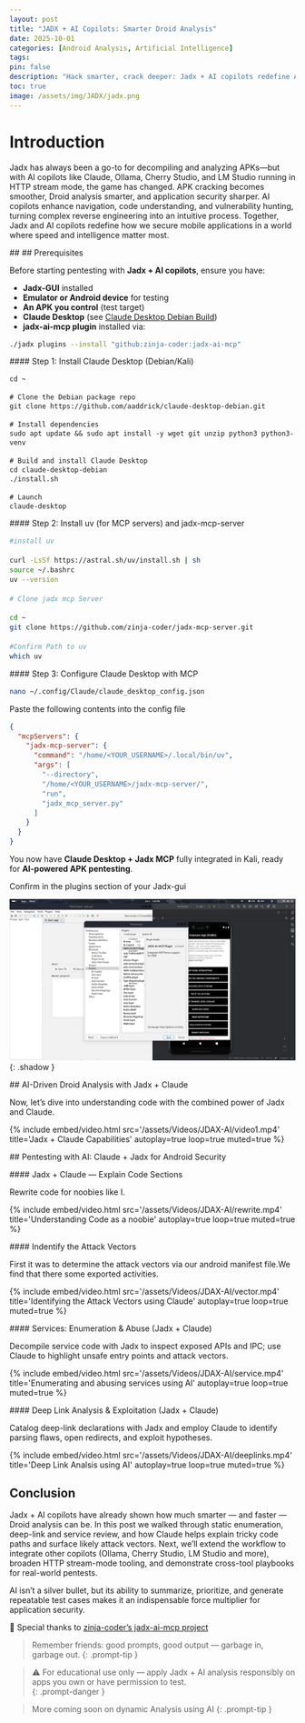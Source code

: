 ```yaml
---
layout: post
title: "JADX + AI Copilots: Smarter Droid Analysis"
date: 2025-10-01 
categories: [Android Analysis, Artificial Intelligence]
tags: 
pin: false
description: "Hack smarter, crack deeper: Jadx + AI copilots redefine Android application (APK) security analysis like a goddess."
toc: true
image: /assets/img/JADX/jadx.png
---
```




<h1>Introduction</h1>

Jadx has always been a go-to for decompiling and analyzing APKs—but with AI copilots like Claude, Ollama, Cherry Studio, and LM Studio running in HTTP stream mode, the game has changed. APK cracking becomes smoother, Droid analysis smarter, and application security sharper. AI copilots enhance navigation, code understanding, and vulnerability hunting, turning complex reverse engineering into an intuitive process. Together, Jadx and AI copilots redefine how we secure mobile applications in a world where speed and intelligence matter most.

## ## Prerequisites

Before starting pentesting with **Jadx + AI copilots**, ensure you have:

- **Jadx-GUI** installed
- **Emulator or Android device** for testing
- **An APK you control** (test target)
- **Claude Desktop** (see [Claude Desktop Debian Build](https://github.com/aaddrick/claude-desktop-debian))
- **jadx-ai-mcp plugin** installed via:

```bash
./jadx plugins --install "github:zinja-coder:jadx-ai-mcp"
```

#### Step 1: Install Claude Desktop (Debian/Kali)

```
cd ~

# Clone the Debian package repo
git clone https://github.com/aaddrick/claude-desktop-debian.git

# Install dependencies
sudo apt update && sudo apt install -y wget git unzip python3 python3-venv

# Build and install Claude Desktop
cd claude-desktop-debian
./install.sh

# Launch
claude-desktop
```

#### Step 2: Install uv (for MCP servers) and jadx-mcp-server

```bash
#install uv

curl -LsSf https://astral.sh/uv/install.sh | sh
source ~/.bashrc
uv --version

# Clone jadx mcp Server

cd ~
git clone https://github.com/zinja-coder/jadx-mcp-server.git

#Confirm Path to uv
which uv
```

#### Step 3: Configure Claude Desktop with MCP

```bash
nano ~/.config/Claude/claude_desktop_config.json
```

Paste the following contents into the config file

```json
{
  "mcpServers": {
    "jadx-mcp-server": {
      "command": "/home/<YOUR_USERNAME>/.local/bin/uv",
      "args": [
        "--directory",
        "/home/<YOUR_USERNAME>/jadx-mcp-server/",
        "run",
        "jadx_mcp_server.py"
      ]
    }
  }
}
```

You now have **Claude Desktop + Jadx MCP** fully integrated in Kali, ready for **AI-powered APK pentesting**.

Confirm in the plugins section of your Jadx-gui

![Desktop View](/assets/img/JADX/jaxd-plugin.png){: .shadow }

## AI-Driven Droid Analysis with Jadx + Claude

Now, let’s dive into understanding code with the combined power of Jadx and Claude. 


{%
  include embed/video.html
  src='/assets/Videos/JDAX-AI/video1.mp4'
  title='Jadx + Claude Capabilities'
  autoplay=true
  loop=true
  muted=true
%}

## Pentesting with AI: Claude + Jadx for Android Security


#### Jadx + Claude — Explain Code Sections

Rewrite code for noobies like I.

{%
  include embed/video.html
  src='/assets/Videos/JDAX-AI/rewrite.mp4'
  title='Understanding Code as a noobie'
  autoplay=true
  loop=true
  muted=true
%}

#### Indentify the Attack Vectors

First it was to determine the attack vectors via our android manifest file.We find that there some exported activities.

{%
  include embed/video.html
  src='/assets/Videos/JDAX-AI/vector.mp4'
  title='Identifying the Attack Vectors using Claude'
  autoplay=true
  loop=true
  muted=true
%}

#### Services: Enumeration & Abuse (Jadx + Claude)

Decompile service code with Jadx to inspect exposed APIs and IPC; use Claude to highlight unsafe entry points and attack vectors. 


{%
  include embed/video.html
  src='/assets/Videos/JDAX-AI/service.mp4'
  title='Enumerating and abusing services using AI'
  autoplay=true
  loop=true
  muted=true
%}

#### Deep Link Analysis & Exploitation (Jadx + Claude)

Catalog deep-link declarations with Jadx and employ Claude to identify parsing flaws, open redirects, and exploit hypotheses.

{%
  include embed/video.html
  src='/assets/Videos/JDAX-AI/deeplinks.mp4'
  title='Deep Link Analsis using AI'
  autoplay=true
  loop=true
  muted=true
%}



## Conclusion

Jadx + AI copilots have already shown how much smarter — and faster — Droid analysis can be. In this post we walked through static enumeration, deep-link and service review, and how Claude helps explain tricky code paths and surface likely attack vectors. Next, we’ll extend the workflow to integrate other copilots (Ollama, Cherry Studio, LM Studio and more), broaden HTTP stream-mode tooling, and demonstrate cross-tool playbooks for real-world pentests.

AI isn’t a silver bullet, but its ability to summarize, prioritize, and generate repeatable test cases makes it an indispensable force multiplier for application security.

🙏 Special thanks to [zinja-coder’s jadx-ai-mcp project](https://github.com/zinja-coder/jadx-ai-mcp?utm_source=chatgpt.com)



> Remember friends: good prompts, good output — garbage in, garbage out.
{: .prompt-tip }


> ⚠️ For educational use only — apply Jadx + AI analysis responsibly on apps you own or have permission to test.    
{: .prompt-danger }

> More coming soon on dynamic Analysis using AI
{: .prompt-tip }
